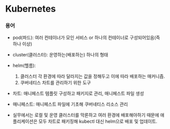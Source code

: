 # Kubernetes

### 용어

* pod(파드): 여러 컨테이너가 모인 서비스 or 하나의 컨테이너로 구성되어있음(즉 하나 이상)
* cluster(클러스터): 운영하는(배포하는) 하나의 형태
* helm(헬름): 
  1. 클러스터 각 환경에 따라 달라지는 값을 정해두고 이에 따라 배포하는 매커니즘.
  2. 쿠버네티스 차트를 관리하기 위한 도구
* 차트: 매니페스트 템플릿 구성하고 패키지로 관리, 매니페스트 파일 생성

* 매니페스트: 매니페스트 파일에 기초해 쿠버네티스 리소스 관리

* 실무에서는 로컬 및 운영 클러스터를 막론하고 여러 환경에 배포해야하기 때문에 애플리케이션은 모두 차트로 패키징해 kubectl 대신 helm으로 배포 및 업데이트.
